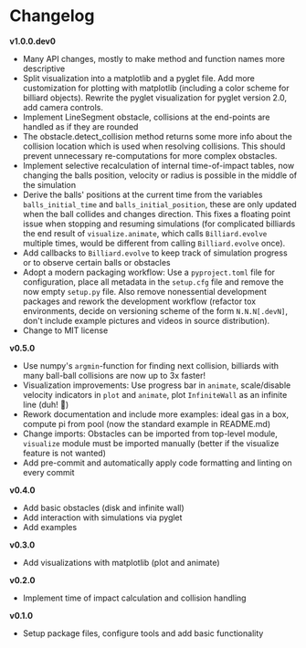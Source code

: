 # Changelog

**v1.0.0.dev0**
- Many API changes, mostly to make method and function names more descriptive
- Split visualization into a matplotlib and a pyglet file. Add more customization for plotting with matplotlib (including a color scheme for billiard objects). Rewrite the pyglet visualization for pyglet version 2.0, add camera controls.
- Implement LineSegment obstacle, collisions at the end-points are handled as if they are rounded
- The obstacle.detect_collision method returns some more info about the collision location which is used when resolving collisions. This should prevent unnecessary re-computations for more complex obstacles.
- Implement selective recalculation of internal time-of-impact tables, now changing the balls position, velocity or radius is possible in the middle of the simulation
- Derive the balls' positions at the current time from the variables `balls_initial_time` and `balls_initial_position`, these are only updated when the ball collides and changes direction. This fixes a floating point issue when stopping and resuming simulations (for complicated billiards the end result of `visualize.animate`, which calls `Billiard.evolve` multiple times, would be different from calling `Billiard.evolve` once).
- Add callbacks to `Billiard.evolve` to keep track of simulation progress or to observe certain balls or obstacles
- Adopt a modern packaging workflow: Use a `pyproject.toml` file for configuration, place all metadata in the `setup.cfg` file and remove the now empty `setup.py` file. Also remove nonessential development packages and rework the development workflow (refactor tox environments, decide on versioning scheme of the form `N.N.N[.devN]`, don't include example pictures and videos in source distribution).
- Change to MIT license

**v0.5.0**
- Use numpy's `argmin`-function for finding next collision, billiards with many ball-ball collisions are now up to 3x faster!
- Visualization improvements: Use progress bar in `animate`, scale/disable velocity indicators in `plot` and `animate`, plot `InfiniteWall` as an infinite line (duh! 🤦)
- Rework documentation and include more examples: ideal gas in a box, compute pi from pool (now the standard example in README.md)
- Change imports: Obstacles can be imported from top-level module, `visualize` module must be imported manually (better if the visualize feature is not wanted)
- Add pre-commit and automatically apply code formatting and linting on every commit

**v0.4.0**
- Add basic obstacles (disk and infinite wall)
- Add interaction with simulations via pyglet
- Add examples

**v0.3.0**
- Add visualizations with matplotlib (plot and animate)

**v0.2.0**
- Implement time of impact calculation and collision handling

**v0.1.0**
- Setup package files, configure tools and add basic functionality
